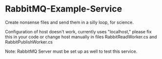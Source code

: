 # RabbitMQ-Example-Service
Create nonsense files and send them in a silly loop, for science.

Configuration of host doesn't work, currently uses "localhost," please fix this in your code or change host manually in files RabbitReadWorker.cs and RabbitPublishWorker.cs

Note: RabbitMQ Server must be set up as well to test this service.
